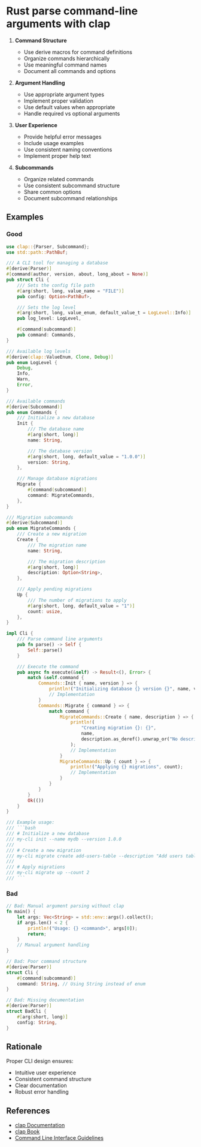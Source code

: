 # Rust parse command-line arguments with clap

1. **Command Structure**
   - Use derive macros for command definitions
   - Organize commands hierarchically
   - Use meaningful command names
   - Document all commands and options

2. **Argument Handling**
   - Use appropriate argument types
   - Implement proper validation
   - Use default values when appropriate
   - Handle required vs optional arguments

3. **User Experience**
   - Provide helpful error messages
   - Include usage examples
   - Use consistent naming conventions
   - Implement proper help text

4. **Subcommands**
   - Organize related commands
   - Use consistent subcommand structure
   - Share common options
   - Document subcommand relationships

## Examples

### Good
```rust
use clap::{Parser, Subcommand};
use std::path::PathBuf;

/// A CLI tool for managing a database
#[derive(Parser)]
#[command(author, version, about, long_about = None)]
pub struct Cli {
    /// Sets the config file path
    #[arg(short, long, value_name = "FILE")]
    pub config: Option<PathBuf>,

    /// Sets the log level
    #[arg(short, long, value_enum, default_value_t = LogLevel::Info)]
    pub log_level: LogLevel,

    #[command(subcommand)]
    pub command: Commands,
}

/// Available log levels
#[derive(clap::ValueEnum, Clone, Debug)]
pub enum LogLevel {
    Debug,
    Info,
    Warn,
    Error,
}

/// Available commands
#[derive(Subcommand)]
pub enum Commands {
    /// Initialize a new database
    Init {
        /// The database name
        #[arg(short, long)]
        name: String,

        /// The database version
        #[arg(short, long, default_value = "1.0.0")]
        version: String,
    },

    /// Manage database migrations
    Migrate {
        #[command(subcommand)]
        command: MigrateCommands,
    },
}

/// Migration subcommands
#[derive(Subcommand)]
pub enum MigrateCommands {
    /// Create a new migration
    Create {
        /// The migration name
        name: String,

        /// The migration description
        #[arg(short, long)]
        description: Option<String>,
    },

    /// Apply pending migrations
    Up {
        /// The number of migrations to apply
        #[arg(short, long, default_value = "1")]
        count: usize,
    },
}

impl Cli {
    /// Parse command line arguments
    pub fn parse() -> Self {
        Self::parse()
    }

    /// Execute the command
    pub async fn execute(&self) -> Result<(), Error> {
        match &self.command {
            Commands::Init { name, version } => {
                println!("Initializing database {} version {}", name, version);
                // Implementation
            }
            Commands::Migrate { command } => {
                match command {
                    MigrateCommands::Create { name, description } => {
                        println!(
                            "Creating migration {}: {}",
                            name,
                            description.as_deref().unwrap_or("No description")
                        );
                        // Implementation
                    }
                    MigrateCommands::Up { count } => {
                        println!("Applying {} migrations", count);
                        // Implementation
                    }
                }
            }
        }
        Ok(())
    }
}

/// Example usage:
/// ```bash
/// # Initialize a new database
/// my-cli init --name mydb --version 1.0.0
///
/// # Create a new migration
/// my-cli migrate create add-users-table --description "Add users table"
///
/// # Apply migrations
/// my-cli migrate up --count 2
/// ```
```

### Bad
```rust
// Bad: Manual argument parsing without clap
fn main() {
    let args: Vec<String> = std::env::args().collect();
    if args.len() < 2 {
        println!("Usage: {} <command>", args[0]);
        return;
    }
    // Manual argument handling
}

// Bad: Poor command structure
#[derive(Parser)]
struct Cli {
    #[command(subcommand)]
    command: String, // Using String instead of enum
}

// Bad: Missing documentation
#[derive(Parser)]
struct BadCli {
    #[arg(short, long)]
    config: String,
}
```

## Rationale

Proper CLI design ensures:
- Intuitive user experience
- Consistent command structure
- Clear documentation
- Robust error handling

## References

- [clap Documentation](mdc:https:/docs.rs/clap/latest/clap)
- [clap Book](mdc:https:/docs.rs/clap/latest/clap/_derive/index.html)
- [Command Line Interface Guidelines](mdc:https:/clig.dev) 
